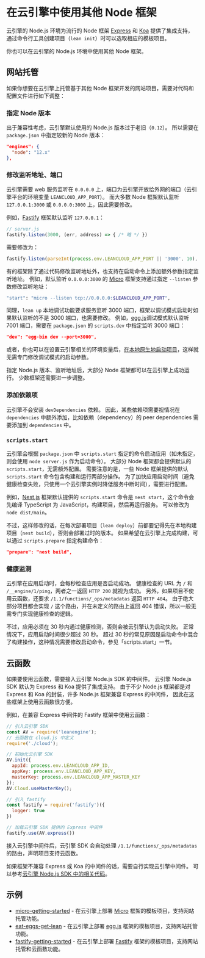 # 在云引擎中使用其他 Node 框架

云引擎的 Node.js 环境为流行的 Node 框架 [Express] 和 [Koa] 提供了集成支持，
通过命令行工具创建项目（`lean init`）时可以选取相应的模板项目。

[Express]: https://github.com/leancloud/node-js-getting-started
[Koa]: https://github.com/leancloud/koa-getting-started

你也可以在云引擎的 Node.js 环境中使用其他 Node 框架。

## 网站托管

如果你想要在云引擎上托管基于其他 Node 框架开发的网站项目，需要对代码和配置文件进行如下调整：

### 指定 Node 版本

出于兼容性考虑，云引擎默认使用的 Node.js 版本过于老旧（`0.12`）。
所以需要在 `package.json` 中指定较新的 Node 版本：

```json
"engines": {
  "node": "12.x"
},
```

### 修改监听地址、端口

云引擎需要 web 服务监听在 `0.0.0.0` 上，端口为云引擎开放给外网的端口（云引擎平台的环境变量 `LEANCLOUD_APP_PORT`）。
而大多数 Node 框架默认监听 `127.0.0.1:3000` 或 `0.0.0.0:3000` 上，因此需要修改。

例如，[Fastify] 框架默认监听 `127.0.0.1`：

[Fastify]: https://www.fastify.io/

```js
// server.js
fastify.listen(3000, (err, address) => { /* 略 */ })
```

需要修改为：

```js
fastify.listen(parseInt(process.env.LEANCLOUD_APP_PORT || '3000', 10), '0.0.0.0', (err, addr) => { /* 略 */ }) 
```

有的框架除了通过代码修改监听地址外，也支持在启动命令上添加额外参数指定监听地址。
例如，默认监听 `0.0.0.0:3000` 的 [Micro] 框架支持通过指定 `--listen` 参数修改监听地址：

```sh
"start": "micro --listen tcp://0.0.0.0:$LEANCLOUD_APP_PORT",
```

[Micro]: https://github.com/zeit/micro

同理，`lean up` 本地调试功能要求服务监听 3000 端口，框架以调试模式启动时如果默认监听的不是 3000 端口，也需要修改。
例如，[egg.js]调试模式默认监听 7001 端口，需要在 `package.json` 的 `scripts.dev` 中指定监听 3000 端口：

```json
"dev": "egg-bin dev --port=3000",
```

[egg.js]: https://github.com/weakish/eat-eggs-get-lean

或者，你也可以在设置云引擎相关的环境变量后，[在本地原生地启动项目](leanengine_cli.html#本地运行)，这样就无需专门修改调试模式的启动参数。

指定 Node.js 版本、监听地址后，大部分 Node 框架都可以在云引擎上成功运行。
少数框架还需要进一步调整。

### 添加依赖项

云引擎不会安装 `devDependencies` 依赖。
因此，某些依赖项需要视情况在 `dependencies` 中额外添加，比如依赖（dependency）的 peer dependencies 需要添加到 `dependencies` 中。

### `scripts.start`

云引擎会根据 `package.json` 中 `scripts.start` 指定的命令启动应用（如未指定，则会使用 `node server.js` 作为启动命令）。
大部分 Node 框架都会提供默认的 `scripts.start`，无需额外配置。
需要注意的是，一些 Node 框架提供的默认 `scripts.start` 命令包含构建和运行两部分操作。
为了加快应用启动时间（避免健康检查失败，只使用一个云引擎实例时降低服务中断时间），需要进行配置。

例如，[Nest.js] 框架默认提供的 `scripts.start` 命令是 `nest start`，这个命令会先编译 TypeScript 为 JavaScript，构建项目，然后再运行服务。
可以修改为 `node dist/main`。

[Nest.js]: https://nestjs.com/

不过，这样修改的话，在每次部署项目（`lean deploy`）前都要记得先在本地构建项目（`nest build`），否则会部署过时的版本。
如果希望在云引擎上完成构建，可以通过 `scripts.prepare` 指定构建命令：

```json
"prepare": "nest build",
```

### 健康监测

云引擎在应用启动时，会每秒检查应用是否启动成功。
健康检查的 URL 为 `/` 和 `/__engine/1/ping`，两者之一返回 `HTTP 200` 就视为成功。
另外，如果项目不使用云函数，还要求 `/1.1/functions/_ops/metadatas` 返回 `HTTP 404`。
由于绝大部分项目都会实现 `/` 这个路由，并在未定义的路由上返回 404 错误，所以一般无需专门实现健康检查的逻辑。

不过，应用必须在 30 秒内通过健康检测，否则会被云引擎认为启动失败。
正常情况下，应用启动时间很少超过 30 秒。
超过 30 秒的常见原因是启动命令中混合了构建操作，这种情况需要修改启动命令，参见「scripts.start」一节。

## 云函数

如果要使用云函数，需要接入云引擎 Node.js SDK 的中间件。
云引擎 Node.js SDK 默认为 Express 和 Koa 提供了集成支持。
由于不少 Node.js 框架都是对 Express 和 Koa 的封装，许多 Node.js 框架兼容 Express 的中间件，
因此在这些框架上使用云函数很方便。

例如，在兼容 Express 中间件的 Fastify 框架中使用云函数：

```js
// 引入云引擎 SDK
const AV = require('leanengine');
// 云函数在 cloud.js 中定义
require('./cloud');

// 初始化云引擎 SDK
AV.init({
  appId: process.env.LEANCLOUD_APP_ID,
  appKey: process.env.LEANCLOUD_APP_KEY,
  masterKey: process.env.LEANCLOUD_APP_MASTER_KEY
});
AV.Cloud.useMasterKey();

// 引入 fastify
const fastify = require('fastify')({
  logger: true
})

// 加载云引擎 SDK 提供的 Express 中间件
fastify.use(AV.express())
```

接入云引擎中间件后，云引擎 SDK 会自动处理 `/1.1/functions/_ops/metadatas` 的路由，声明项目支持云函数。

如果框架不兼容 Express 或 Koa 的中间件的话，需要自行实现云引擎中间件。
可以参考[云引擎 Node.js SDK 中的相关代码][code]。

[code]: https://github.com/leancloud/leanengine-node-sdk/blob/master/lib/frameworks.js

## 示例

- [micro-getting-started] -  在云引擎上部署 [Micro] 框架的模板项目，支持网站托管功能。
- [eat-eggs-get-lean] - 在云引擎上部署 [egg.js] 框架的模板项目，支持网站托管功能。
- [fastify-getting-started] - 在云引擎上部署 [Fastify] 框架的模板项目，支持网站托管和云函数功能。

[micro-getting-started]: https://github.com/weakish/micro-getting-started
[eat-eggs-get-lean]: https://github.com/weakish/eat-eggs-get-lean
[fastify-getting-started]: https://github.com/weakish/fastify-getting-started

